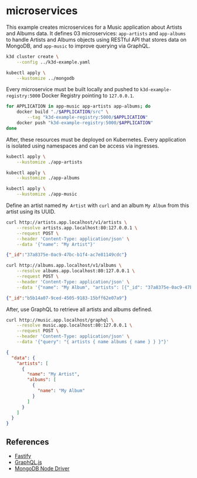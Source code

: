 # microservices

This example creates microservices for a Music application about Artists and
Albums data. It defines 03 microservices: `app-artists` and `app-albums` to
handle Artists and Albums objects using RESTful API that stores data on MongoDB,
and `app-music` to improve querying via GraphQL.

```sh
k3d cluster create \
    --config ../k3d-example.yaml

kubectl apply \
    --kustomize ../mongodb
```

Every microservice must be built locally and pushed to
`k3d-example-registry:5000` Docker Registry pointing to `127.0.0.1`.

```sh
for APPLICATION in app-music app-artists app-albums; do
    docker build "./$APPLICATION/src" \
        --tag "k3d-example-registry:5000/$APPLICATION"
    docker push "k3d-example-registry:5000/$APPLICATION"
done
```

After, these resources must be deployed on Kubernetes. Every application is
isolated using namespaces and can be access via ingresses.

```sh
kubectl apply \
    --kustomize ./app-artists

kubectl apply \
    --kustomize ./app-albums

kubectl apply \
    --kustomize ./app-music
```

Define an artist named `My Artist` with `curl` and an album `My Album` from this
artist using its UUID.

```sh
curl http://artists.app.localhost/v1/artists \
    --resolve artists.app.localhost:80:127.0.0.1 \
    --request POST \
    --header 'Content-Type: application/json' \
    --data '{"name": "My Artist"}'
```

```json
{"_id":"37a8375e-0ac9-47bc-b1f4-ac7e81149cdc"}
```

```sh
curl http://albums.app.localhost/v1/albums \
    --resolve albums.app.localhost:80:127.0.0.1 \
    --request POST \
    --header 'Content-Type: application/json' \
    --data '{"name": "My Album", "artists": [{"_id": "37a8375e-0ac9-47bc-b1f4-ac7e81149cdc"}]}'
```

```json
{"_id":"b5b14a07-9ced-4505-9183-15bff62e07a9"}
```

After, use GraphQL to retrieve all artists and albums defined.

```sh
curl http://music.app.localhost/graphql \
    --resolve music.app.localhost:80:127.0.0.1 \
    --request POST \
    --header 'Content-Type: application/json' \
    --data '{"query": "{ artists { name albums { name } } }"}'
```

```json
{
  "data": {
    "artists": [
      {
        "name": "My Artist",
        "albums": [
          {
            "name": "My Album"
          }
        ]
      }
    ]
  }
}
```

## References

* [Fastify](https://www.fastify.io/)
* [GraphQL.js](https://graphql.org/graphql-js/)
* [MongoDB Node Driver](https://www.mongodb.com/docs/drivers/node/current/)
